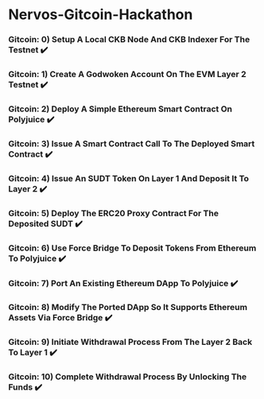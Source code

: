 # Nervos-Gitcoin-Hackathon

### Gitcoin: 0) Setup A Local CKB Node And CKB Indexer For The Testnet :heavy_check_mark:	
### Gitcoin: 1) Create A Godwoken Account On The EVM Layer 2 Testnet :heavy_check_mark:	
### Gitcoin: 2) Deploy A Simple Ethereum Smart Contract On Polyjuice :heavy_check_mark:	
### Gitcoin: 3) Issue A Smart Contract Call To The Deployed Smart Contract :heavy_check_mark:	
### Gitcoin: 4) Issue An SUDT Token On Layer 1 And Deposit It To Layer 2 :heavy_check_mark:	
### Gitcoin: 5) Deploy The ERC20 Proxy Contract For The Deposited SUDT :heavy_check_mark:	
### Gitcoin: 6) Use Force Bridge To Deposit Tokens From Ethereum To Polyjuice :heavy_check_mark:
### Gitcoin: 7) Port An Existing Ethereum DApp To Polyjuice :heavy_check_mark:
### Gitcoin: 8) Modify The Ported DApp So It Supports Ethereum Assets Via Force Bridge :heavy_check_mark:
### Gitcoin: 9) Initiate Withdrawal Process From The Layer 2 Back To Layer 1 :heavy_check_mark:
### Gitcoin: 10) Complete Withdrawal Process By Unlocking The Funds :heavy_check_mark:











